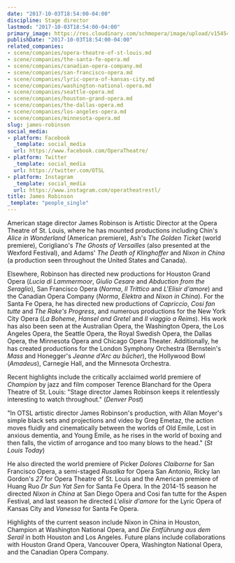 ```yaml
---
date: "2017-10-03T18:54:00-04:00"
discipline: Stage director
lastmod: "2017-10-03T18:54:00-04:00"
primary_image: https://res.cloudinary.com/schmopera/image/upload/v1545409169/media/webhook-uploads/1507070425434/Robinson%2C%20James.jpg.jpg
publishDate: "2017-10-03T18:54:00-04:00"
related_companies:
- scene/companies/opera-theatre-of-st-louis.md
- scene/companies/the-santa-fe-opera.md
- scene/companies/canadian-opera-company.md
- scene/companies/san-francisco-opera.md
- scene/companies/lyric-opera-of-kansas-city.md
- scene/companies/washington-national-opera.md
- scene/companies/seattle-opera.md
- scene/companies/houston-grand-opera.md
- scene/companies/the-dallas-opera.md
- scene/companies/los-angeles-opera.md
- scene/companies/minnesota-opera.md
slug: james-robinson
social_media:
- platform: Facebook
  _template: social_media
  url: https://www.facebook.com/OperaTheatre/
- platform: Twitter
  _template: social_media
  url: https://twitter.com/OTSL
- platform: Instagram
  _template: social_media
  url: https://www.instagram.com/operatheatrestl/
title: James Robinson
_template: "people_single"
---
```


American stage director James Robinson is Artistic Director at the Opera Theatre of St. Louis, where he has mounted productions including Chin's *Alice in Wonderland* (American premiere), Ash's *The Golden Ticket* (world premiere), Corigliano's *The Ghosts of Versailles* (also presented at the Wexford Festival), and Adams' *The Death of Klinghoffer* and *Nixon in China* (a production seen throughout the United States and Canada). 

Elsewhere, Robinson has directed new productions for Houston Grand Opera (*Lucia di Lammermoor*, *Giulio Cesare* and *Abduction from the Seraglio*), San Francisco Opera (*Norma*, *Il Trittico* and *L'Elisir d'amore*) and the Canadian Opera Company (*Norma*, *Elektra* and *Nixon in China*). For the Santa Fe Opera, he has directed new productions of *Capriccio*, *Cosi fan tutte* and *The Rake's Progress*, and numerous productions for the New York City Opera (*La Boheme*, *Hansel and Gretel* and *Il viaggio a Reims*). His work has also been seen at the Australian Opera, the Washington Opera, the Los Angeles Opera, the Seattle Opera, the Royal Swedish Opera, the Dallas Opera, the Minnesota Opera and Chicago Opera Theater. 
Additionally, he has created productions for the London Symphony Orchestra (Bernstein's *Mass* and Honegger's *Jeanne d'Arc au bûcher*), the Hollywood Bowl (*Amadeus*), Carnegie Hall, and the Minnesota Orchestra. 

Recent highlights include the critically acclaimed world premiere of *Champion* by jazz and film composer Terence Blanchard for the Opera Theatre of St. Louis: "Stage director James Robinson keeps it relentlessly interesting to watch throughout." (*Denver Post*) 

"In OTSL artistic director James Robinson's production, with Allan Moyer's simple black sets and projections and video by Greg Emetaz, the action moves fluidly and cinematically between the worlds of Old Emile, Lost in anxious dementia, and Young Emile, as he rises in the world of boxing and then falls, the victim of arrogance and too many blows to the head." (*St Louis Today*) 

He also directed the world premiere of Picker *Dolores Claiborne* for San Francisco Opera, a semi-staged *Rusalka* for Opera San Antonio, Ricky Ian Gordon's *27* for Opera Theatre of St. Louis and the American premiere of Huang Ruo *Dr Sun Yat Sen* for Santa Fe Opera. In the 2014-15 season he directed *Nixon in China* at San Diego Opera and Cosi fan tutte for the Aspen Festival, and last season he directed *L'elisir d'amore* for the Lyric Opera of Kansas City and *Vanessa* for Santa Fe Opera. 

Highlights of the current season include Nixon in China in Houston, Champion at Washington National Opera, and *Die Entführung aus dem Serail* in both Houston and Los Angeles. Future plans include collaborations with Houston Grand Opera, Vancouver Opera, Washington National Opera, and the Canadian Opera Company.

